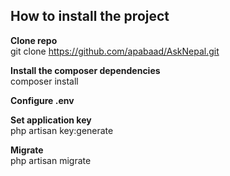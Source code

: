 <h2>How to install the project</h2>

<b>Clone repo</b><br>
git clone https://github.com/apabaad/AskNepal.git

<b>Install the composer dependencies</b><br>
composer install

<b>Configure .env</b><br>

<b>Set application key</b><br>
php artisan key:generate

<b>Migrate</b><br>
php artisan migrate
